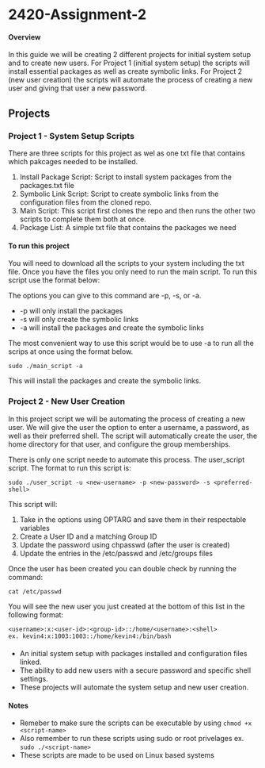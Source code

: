 # 2420-Assignment-2

#### Overview

In this guide we will be creating 2 different projects for initial system setup and to create new users. For Project 1 (initial system setup) the scripts will install essential packages as well as create symbolic links. For Project 2 (new user creation) the scripts will automate the process of creating a new user and giving that user a new password. 


## Projects

### Project 1 - System Setup Scripts

There are three scripts for this project as wel as one txt file that contains which pakcages needed to be installed.

1. Install Package Script: Script to install system packages from the packages.txt file
2. Symbolic Link Script: Script to create symbolic links from the configuration files from the cloned repo.
3. Main Script: This script first clones the repo and then runs the other two scripts to complete them both at once.
4. Package List: A simple txt file that contains the packages we need

#### To run this project

You will need to download all the scripts to your system including the txt file. Once you have the files you only need to run the main script. To run this script use the format below:

The options you can give to this command are -p, -s, or -a.
- -p will only install the packages
- -s will only create the symbolic links
- -a will install the packages and create the symbolic links

The most convenient way to use this script would be to use -a to run all the scrips at once using the format below.

```
sudo ./main_script -a
```

This will install the packages and create the symbolic links.


### Project 2 - New User Creation

In this project script we will be automating the process of creating a new user. We will give the user the option to enter a username, a password, as well as their preferred shell. The script will automatically create the user, the home directory for that user, and configure the group memberships. 

There is only one script neede to automate this process. The user_script script. The format to run this script is:

```
sudo ./user_script -u <new-username> -p <new-password> -s <preferred-shell>
```

This script will:
1. Take in the options using OPTARG and save them in their respectable variables
2. Create a User ID and a matching Group ID
3. Update the password using chpasswd (after the user is created)
4. Update the entries in the /etc/passwd and /etc/groups files

Once the user has been created you can double check by running the command:

```
cat /etc/passwd
```

You will see the new user you just created at the bottom of this list in the following format:

```
<username>:x:<user-id>:<group-id>::/home/<username>:<shell>
ex. kevin4:x:1003:1003::/home/kevin4:/bin/bash
```

####
- An initial system setup with packages installed and configuration files linked.
- The ability to add new users with a secure password and specific shell settings.
- These projects will automate the system setup and new user creation.

#### Notes

- Remeber to make sure the scripts can be executable by using `chmod +x <script-name>`
- Also remember to run these scripts using sudo or root privelages ex. `sudo ./<script-name>`
- These scripts are made to be used on Linux based systems